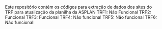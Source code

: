 Este repositório contém os códigos para extração de dados dos sites do TRF para atualização da planilha da ASPLAN
TRF1: Não Funcional
TRF2: Funcional
TRF3: Funcional
TRF4: Não funcional
TRF5: Não funcional
TRF6: Não funcional
